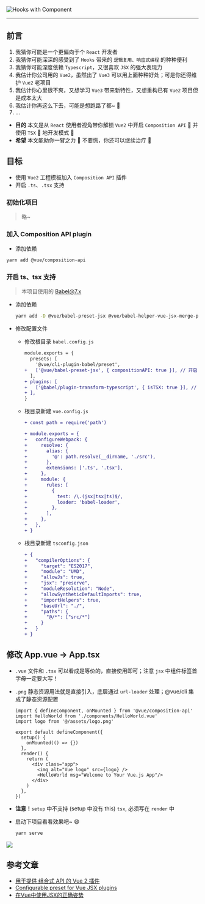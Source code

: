 ![Hooks with Component](https://raw.githubusercontent.com/caoxiemeihao/vue2-tsx-composition-api/master/screenshots/HC-page.png)

---

## 前言
1. 我猜你可能是一个更偏向于个 `React` 开发者
2. 我猜你可能深深的感受到了 `Hooks` 带来的 `逻辑复用、响应式编程` 的种种便利
3. 我猜你可能深度依赖 `Typescript`，又很喜欢 `JSX` 的强大表现力
4. 我估计你公司用的 `Vue2`，虽然出了 `Vue3` 可以用上面种种好处；可是你还得维护 `Vue2` 老项目
5. 我估计你心里很不爽，又想学习 `Vue3` 带来新特性，又想重构已有 `Vue2` 项目但是成本太大
6. 我估计你再这么下去，可能是想跑路了都~ 👻
7. ...

- **目的** 本文是从 `React` 使用者视角带你解锁 `Vue2` 中开启 `Composition API` 🖖 并使用 `TSX` 🚀 地开发模式 🎉
- **希望** 本文能助你一臂之力 💪 不要慌，你还可以继续治疗 💊

## 目标
- 使用 `Vue2` 工程模板加入 `Composition API` 插件
- 开启 `.ts`、`.tsx` 支持

### 初始化项目
> 略~

### 加入 Composition API plugin
- 添加依赖
```bash
yarn add @vue/composition-api
```

### 开启 ts、tsx 支持
> 本项目使用的 Babel@7.x

- 添加依赖
  ```bash
  yarn add -D @vue/babel-preset-jsx @vue/babel-helper-vue-jsx-merge-props @babel/plugin-transform-typescript
  ```

- 修改配置文件
  * 修改根目录 `babel.config.js`
    ```diff
    module.exports = {
      presets: [
        '@vue/cli-plugin-babel/preset',
    +   ['@vue/babel-preset-jsx', { compositionAPI: true }], // 开启 jsx
      ],
    + plugins: [
    +   ['@babel/plugin-transform-typescript', { isTSX: true }], // 开启 typescript
    + ],
    }
    ```

  * 根目录新建 `vue.config.js`
    ```diff
    + const path = require('path')

    + module.exports = {
    +   configureWebpack: {
    +     resolve: {
    +       alias: {
    +         '@': path.resolve(__dirname, './src'),
    +       },
    +       extensions: ['.ts', '.tsx'],
    +     },
    +     module: {
    +       rules: [
    +         {
    +           test: /\.(jsx|tsx|ts)$/,
    +           loader: 'babel-loader',
    +         },
    +       ],
    +     },
    +   },
    + }
    ```

  * 根目录新建 `tsconfig.json`
    ```diff
    + {
    +   "compilerOptions": {
    +     "target": "ES2017",
    +     "module": "UMD",
    +     "allowJs": true,
    +     "jsx": "preserve",
    +     "moduleResolution": "Node",
    +     "allowSyntheticDefaultImports": true,
    +     "importHelpers": true,
    +     "baseUrl": "./",
    +     "paths": {
    +       "@/*": ["src/*"]
    +     }
    +   }
    + }
    ```

## 修改 App.vue -> App.tsx
- `.vue` 文件和 `.tsx` 可以看成是等价的，直接使用即可；注意 `jsx` 中组件标签首字母一定要大写！
- `.png` 静态资源用法就是直接引入，底层通过 `url-loader` 处理；@vue/cli 集成了静态资源配置

  ```tsx
  import { defineComponent, onMounted } from '@vue/composition-api'
  import HelloWorld from './components/HelloWorld.vue'
  import logo from '@/assets/logo.png'

  export default defineComponent({
    setup() {
      onMounted(() => {})
    },
    render() {
      return (
        <div class="app">
          <img alt="Vue logo" src={logo} />
          <HelloWorld msg="Welcome to Your Vue.js App"/>
        </div>
      )
    },
  })

  ```
- **注意！**`setup` 中不支持 (setup 中没有 this) `tsx`, 必须写在 `render` 中
- 启动下项目看看效果吧~ 😄
  ```bash
  yarn serve
  ```

![](https://raw.githubusercontent.com/caoxiemeihao/vue2-tsx-composition-api/master/screenshots/app-tsx.png)

## 参考文章
- [用于提供 组合式 API 的 Vue 2 插件](https://github.com/vuejs/composition-api/blob/HEAD/README.zh-CN.md)
- [Configurable preset for Vue JSX plugins](https://github.com/vuejs/jsx/tree/dev/packages/babel-preset-jsx)
- [在Vue中使用JSX的正确姿势](https://zhuanlan.zhihu.com/p/37920151)

